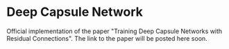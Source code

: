 # Deep Capsule Network

Official implementation of the paper "Training Deep Capsule Networks with Residual Connections". The link to the paper will be posted here soon.
